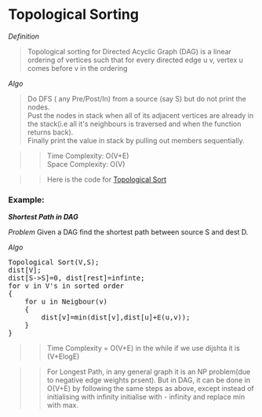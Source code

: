 # Topological Sorting
*Definition*
>Topological sorting for Directed Acyclic Graph (DAG) is a linear ordering of vertices such that for every directed edge u v, vertex u comes before v in the ordering

*Algo*
> Do DFS ( any Pre/Post/In) from a source (say S) but do not print the nodes.   
> Pust the nodes in stack when all of its adjacent vertices are already in the stack(i.e all it's neighbours is traversed and when the function returns back).  
> Finally print the value in stack by pulling out members sequentially.  

>> Time Complexity: O(V+E)  
>> Space Complexity: O(V)

>> Here is the code for <a href="code.c">Topological Sort</a> 


### Example:

***Shortest Path in DAG***  

*Problem*
Given a DAG find the shortest path between source S and dest D.

*Algo*  
<pre>
Topological Sort(V,S);
dist[V];
dist[S->S]=0, dist[rest]=infinte;
for v in V's in sorted order
{
    for u in Neigbour(v)
    {
        dist[v]=min(dist[v],dist[u]+E(u,v));
    }
}
</pre>

>> Time Complexity = O(V+E) in the while if we use dijshta it is (V+ElogE)

>> For Longest Path, in any general graph it is an NP problem(due to negative edge weights prsent).
>> But in DAG, it can be done in O(V+E) by following the same steps as above, except instead of initialising with infinity initialise with - infinity and replace min with max.